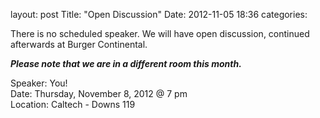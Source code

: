 layout: post
Title: "Open Discussion"
Date: 2012-11-05 18:36
categories: 

There is no scheduled speaker. We will have open discussion, continued afterwards at Burger Continental.

***Please note that we are in a different room this month.***

Speaker: You! <br/> 
Date: Thursday, November 8, 2012 @ 7 pm <br/>
Location: Caltech - Downs 119
